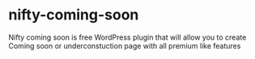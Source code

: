 # nifty-coming-soon
Nifty coming soon is free WordPress plugin that will allow you to create Coming soon or underconstuction page with all premium like features
